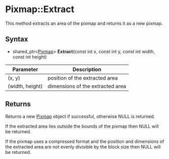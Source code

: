 # Pixmap::Extract

This method extracts an area of the pixmap and returns it as a new pixmap.

## Syntax

- shared_ptr<[Pixmap](Pixmap.md)> **Extract**(const int x, const int y, const int width, const int height)

| Parameter | Description |
|---|---|
| (x, y) | position of the extracted area |
| (width, height) | dimensions of the extracted area |

## Returns

Returns a new [Pixmap](Pixmap.md) object if successful, otherwise NULL is returned.

If the extracted area lies outside the bounds of the pixmap then NULL will be returned.

If the pixmap uses a compressed format and the position and dimensions of the extracted area are not evenly divisible by the block size then NULL will be returned.

